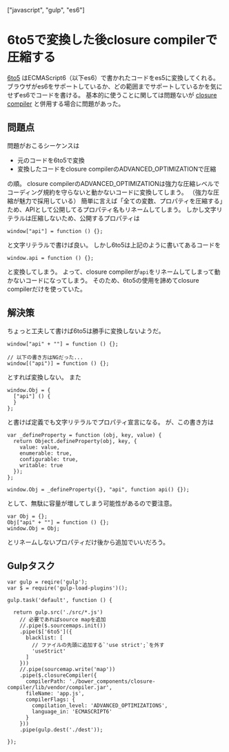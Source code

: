 ["javascript", "gulp", "es6"]
# 6to5で変換した後closure compilerで圧縮する

[6to5](http://6to5.org/)
はECMAScript6（以下es6）で書かれたコードをes5に変換してくれる。
ブラウザがes6をサポートしているか、どの範囲までサポートしているかを気にせずes6でコードを書ける。
基本的に使うことに関しては問題ないが
[closure compiler](https://developers.google.com/closure/compiler/)
と併用する場合に問題があった。



## 問題点

問題がおこるシーケンスは

- 元のコードを6to5で変換
- 変換したコードをclosure compilerのADVANCED_OPTIMIZATIONで圧縮

の順。
closure compilerのADVANCED_OPTIMIZATIONは強力な圧縮レベルでコーディング規約を守らないと動かないコードに変換してしまう。
（強力な圧縮が魅力で採用している）
簡単に言えば「全ての変数、プロパティを圧縮する」ため、APIとして公開してるプロパティ名もリネームしてしまう。
しかし文字リテラルは圧縮しないため、公開するプロパティは

```
window["api"] = function () {};
```

と文字リテラルで書けば良い。
しかし6to5は上記のように書いてあるコードを

```
window.api = function () {};
```

と変換してしまう。
よって、closure compilerが`api`をリネームしてしまって動かないコードになってしまう。
そのため、6to5の使用を諦めてclosure compilerだけを使っていた。



## 解決策

ちょっと工夫して書けば6to5は勝手に変換しないようだ。

```
window["api" + ""] = function () {};

// 以下の書き方はNGだった...
window[("api")] = function () {};
```

とすれば変換しない。
また

```
window.Obj = {
  ["api"] () {
  }
};
```

と書けば定義でも文字リテラルでプロパティ宣言になる。
が、この書き方は

```
var _defineProperty = function (obj, key, value) {
  return Object.defineProperty(obj, key, {
    value: value,
    enumerable: true,
    configurable: true,
    writable: true
  });
};

window.Obj = _defineProperty({}, "api", function api() {});
```

として、無駄に容量が増してしまう可能性があるので要注意。

```
var Obj = {};
Obj["api" + ""] = function () {};
window.Obj = Obj;
```

とリネームしないプロパティだけ後から追加でいいだろう。



## Gulpタスク

```
var gulp = reqire('gulp');
var $ = require('gulp-load-plugins')();

gulp.task('default', function () {

  return gulp.src('./src/*.js')
    // 必要であればsource mapを追加
    //.pipe($.sourcemaps.init())
    .pipe($['6to5']({
      blacklist: [
        // ファイルの先頭に追加する`'use strict';`を外す
        'useStrict'
      ]
    }))
    //.pipe(sourcemap.write('map'))
    .pipe($.closureCompiler({
      compilerPath: './bower_components/closure-compiler/lib/vendor/compiler.jar',
      fileName: 'app.js',
      compilerFlags: {
        compilation_level: 'ADVANCED_OPTIMIZATIONS',
        language_in: 'ECMASCRIPT6'
      }
    }))
    .pipe(gulp.dest('./dest'));

});
```
